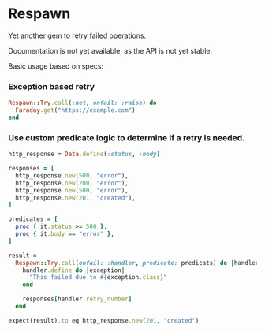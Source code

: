 # Respawn

Yet another gem to retry failed operations.

Documentation is not yet available, as the API is not yet stable.

Basic usage based on specs:

### Exception based retry

```ruby
Respawn::Try.call(:net, onfail: :raise) do
  Faraday.get("https://example.com")
end
```

### Use custom predicate logic to determine if a retry is needed.

```ruby
http_response = Data.define(:status, :body)

responses = [
  http_response.new(500, "error"),
  http_response.new(200, "error"),
  http_response.new(500, "error"),
  http_response.new(201, "created"),
]

predicates = [
  proc { it.status >= 500 },
  proc { it.body == "error" },
]

result =
  Respawn::Try.call(onfail: :handler, predicate: predicats) do |handler|
    handler.define do |exception|
      "This failed due to #{exception.class}"
    end

    responses[handler.retry_number]
  end

expect(result).to eq http_response.new(201, "created")
```
